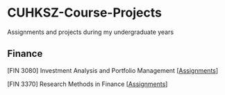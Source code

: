 # CUHKSZ-Course-Projects
Assignments and projects during my undergraduate years

## Finance
[FIN 3080] Investment Analysis and Portfolio Management [[Assignments](https://github.com/ZhimingMei/CUHKSZ-Course-Projects/tree/main/FIN%203080)]

[FIN 3370] Research Methods in Finance [[Assignments]()]